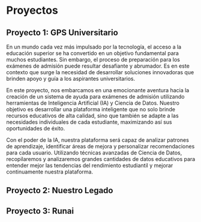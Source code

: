 # Proyectos

## Proyecto 1: GPS Universitario

En un mundo cada vez más impulsado por la tecnología, el acceso a la educación superior se ha convertido en un objetivo fundamental para muchos estudiantes. Sin embargo, el proceso de preparación para los exámenes de admisión puede resultar desafiante y abrumador. Es en este contexto que surge la necesidad de desarrollar soluciones innovadoras que brinden apoyo y guía a los aspirantes universitarios.

En este proyecto, nos embarcamos en una emocionante aventura hacia la creación de un sistema de ayuda para exámenes de admisión utilizando herramientas de Inteligencia Artificial (IA) y Ciencia de Datos. Nuestro objetivo es desarrollar una plataforma inteligente que no solo brinde recursos educativos de alta calidad, sino que también se adapte a las necesidades individuales de cada estudiante, maximizando así sus oportunidades de éxito.

Con el poder de la IA, nuestra plataforma será capaz de analizar patrones de aprendizaje, identificar áreas de mejora y personalizar recomendaciones para cada usuario. Utilizando técnicas avanzadas de Ciencia de Datos, recopilaremos y analizaremos grandes cantidades de datos educativos para entender mejor las tendencias del rendimiento estudiantil y mejorar continuamente nuestra plataforma.

## Proyecto 2: Nuestro Legado

## Proyecto 3: Runai